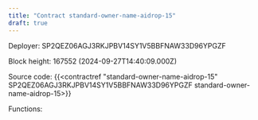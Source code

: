 ```yaml
---
title: "Contract standard-owner-name-aidrop-15"
draft: true
---
```

Deployer: SP2QEZ06AGJ3RKJPBV14SY1V5BBFNAW33D96YPGZF


 



Block height: 167552 (2024-09-27T14:40:09.000Z)

Source code: {{<contractref "standard-owner-name-aidrop-15" SP2QEZ06AGJ3RKJPBV14SY1V5BBFNAW33D96YPGZF standard-owner-name-aidrop-15>}}

Functions:


